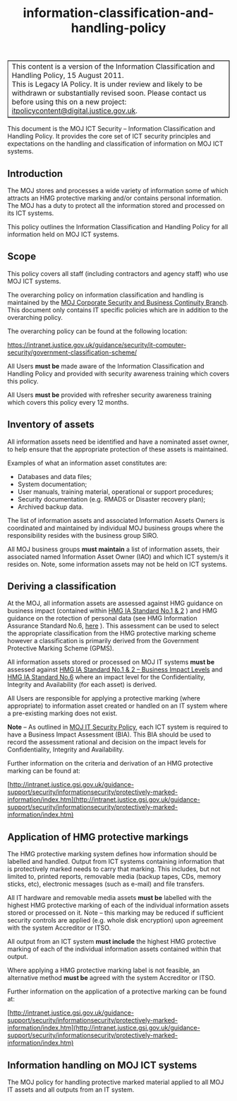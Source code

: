 ﻿---
title: information-classification-and-handling-policy
---

<table border='1'>
<tr>
<td>This content is a version of the Information Classification and Handling Policy, 15 August 2011.<br/>
This is Legacy IA Policy. It is under review and likely to be withdrawn or substantially revised soon. Please contact us before using this on a new project: <a href="mailto:itpolicycontent@digital.justice.gov.uk?information-classification-and-handling-policy">itpolicycontent@digital.justice.gov.uk</a>.</td>
</tr>
</table>

[hmgia12]: https://www.ncsc.gov.uk/guidance/information-risk-management-hmg-ia-standard-numbers-1-2
[hmgia6]: https://data.gov.uk/data/contracts-finder-archive/download/611325/439bbc8a-9249-4210-93a8-8c33edcba603
[sp]: https://intranet.justice.gov.uk/guidance/security/it-computer-security/ict-security-policy-framework/ict-security-policy/

This  document  is  the  MOJ  ICT  Security – Information Classification and Handling Policy. It provides the core set of ICT security principles and expectations on  the handling and classification of information on MOJ ICT systems.

## Introduction

The MOJ stores and processes a wide variety of information some of which attracts an HMG protective marking and/or contains personal information. The MOJ has a duty to protect all the information stored and processed on its ICT systems.

This policy outlines the Information Classification and Handling Policy for all information held on MOJ ICT systems.

## Scope

This policy covers all staff (including contractors and agency staff) who use MOJ ICT systems.

The overarching policy on information classification and handling is maintained by the [MOJ Corporate Security and Business Continuity Branch](https://intranet.justice.gov.uk/guidance/security/). This document only contains IT specific policies which are in addition to the overarching policy.

The overarching policy can be found at the following location:

<https://intranet.justice.gov.uk/guidance/security/it-computer-security/government-classification-scheme/>

All Users **must be** made aware of the Information Classification and Handling Policy and provided with security awareness training which covers this policy.

All Users **must be** provided with refresher security awareness training which covers this policy every 12 months.

## Inventory of assets

All information assets need be identified and have a nominated asset owner, to help ensure that the appropriate protection of these assets is maintained.

Examples of what an information asset constitutes are:

- Databases and data files;
- System documentation;
- User manuals, training material, operational or support procedures;
- Security documentation (e.g. RMADS or Disaster recovery plan);
- Archived backup data.

The list of information assets and associated Information Assets Owners is coordinated and maintained by individual MOJ business groups where the responsibility resides with the business group SIRO.

All MOJ business groups **must maintain** a list of information assets, their associated named Information Asset Owner (IAO) and which ICT system/s it resides on. Note, some information assets may not be held on ICT systems.

## Deriving a classification

At the MOJ, all information assets are assessed against HMG guidance on business impact (contained within [HMG IA Standard No.1 & 2][hmgia12] ) and HMG guidance on the rotection of personal data (see HMG Information Assurance Standard No.6, [here][hmgia6] ). This assessment can be used to select the appropriate classification from the HMG protective marking scheme however a classification is primarily derived from the Government Protective Marking Scheme (GPMS).

All information assets stored or processed on MOJ IT systems **must be** assessed against [HMG IA Standard No.1 & 2 – Business Impact Levels][hmgia12] and [HMG IA Standard No.6][hmgia6] where an impact level for the Confidentiality, Integrity and Availability (for each asset) is derived.

All Users are responsible for applying a protective marking (where
appropriate) to information asset created or handled on an IT system where a
pre-existing marking does not exist.

**Note** – As outlined in [MOJ IT Security Policy][sp], each ICT system is required to have a Business Impact Assessment (BIA). This BIA should be used to record the assessment rational and decision on the impact levels for Confidentiality, Integrity and Availability.

Further information on the criteria and derivation of an HMG protective marking can be found at:

[http://intranet.justice.gsi.gov.uk/guidance-support/security/informationsecurity/protectively-marked-information/index.htm](http://intranet.justice.gsi.gov.uk/guidance-support/security/informationsecurity/protectively-marked-information/index.htm)

## Application of HMG protective markings

The HMG protective marking system defines how information should be labelled and handled. Output from ICT systems containing information that is protectively marked needs to carry that marking. This includes, but not limited to, printed reports, removable media (backup tapes, CDs, memory sticks, etc), electronic messages (such as e-mail) and file transfers.

All IT hardware and removable media assets **must be** labelled with the highest HMG protective marking of each of the individual information assets stored or processed on it. Note – this marking may be reduced if sufficient security controls are applied (e.g. whole disk encryption) upon agreement with the system Accreditor or ITSO.

All output from an ICT system **must include** the highest HMG protective marking of each of the individual information assets contained within that output.

Where applying a HMG protective marking label is not feasible, an alternative method **must be** agreed with the system Accreditor or ITSO.

Further information on the application of a protective marking can be found at:

[http://intranet.justice.gsi.gov.uk/guidance-support/security/informationsecurity/protectively-marked-information/index.htm](http://intranet.justice.gsi.gov.uk/guidance-support/security/informationsecurity/protectively-marked-information/index.htm)

## Information handling on MOJ ICT systems

The MOJ policy for handling protective marked material applied to all MOJ IT assets and all outputs from an IT system.
